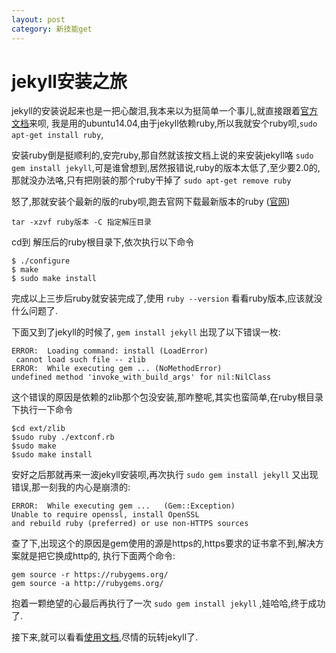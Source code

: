 ```yaml
---
layout: post
category: 新技能get
---
```


# jekyll安装之旅

jekyll的安装说起来也是一把心酸泪,我本来以为挺简单一个事儿,就直接跟着[官方文档](http://jekyllcn.com/docs/installation/)来呗, 我是用的ubuntu14.04,由于jekyll依赖ruby,所以我就安个ruby呗,`sudo apt-get install ruby`,

安装ruby倒是挺顺利的,安完ruby,那自然就该按文档上说的来安装jekyll咯 `sudo gem install jekyll`,可是谁曾想到,居然报错说,ruby的版本太低了,至少要2.0的, 那就没办法咯,只有把刚装的那个ruby干掉了 `sudo apt-get remove ruby`


怒了,那就安装个最新的版的ruby呗,跑去官网下载最新版本的ruby ([官网](http://www.ruby-lang.org/en/))

    tar -xzvf ruby版本 -C 指定解压目录

cd到 解压后的ruby根目录下,依次执行以下命令

    $ ./configure
    $ make
    $ sudo make install

完成以上三步后ruby就安装完成了,使用 `ruby --version` 看看ruby版本,应该就没什么问题了.

下面又到了jekyll的时候了, `gem install jekyll` 出现了以下错误一枚:

    ERROR:  Loading command: install (LoadError)
	 cannot load such file -- zlib
    ERROR:  While executing gem ... (NoMethodError)
    undefined method 'invoke_with_build_args' for nil:NilClass

这个错误的原因是依赖的zlib那个包没安装,那咋整呢,其实也蛮简单,在ruby根目录下执行一下命令

    $cd ext/zlib
    $sudo ruby ./extconf.rb
    $sudo make
    $sudo make install

安好之后那就再来一波jekyll安装呗,再次执行 `sudo gem install jekyll` 又出现错误,那一刻我的内心是崩溃的:

    ERROR:  While executing gem ...   (Gem::Exception)
    Unable to require openssl, install OpenSSL
    and rebuild ruby (preferred) or use non-HTTPS sources

查了下,出现这个的原因是gem使用的源是https的,https要求的证书拿不到,解决方案就是把它换成http的, 执行下面两个命令:

    gem source -r https://rubygems.org/
    gem source -a http://rubygems.org/

抱着一颗绝望的心最后再执行了一次 `sudo gem install jekyll` ,娃哈哈,终于成功了.

接下来,就可以看看[使用文档](http://jekyllcn.com/docs/quickstart/),尽情的玩转jekyll了.
